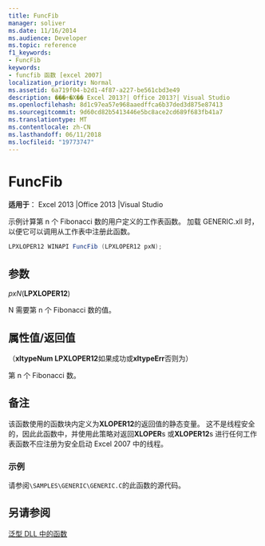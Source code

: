 ```yaml
---
title: FuncFib
manager: soliver
ms.date: 11/16/2014
ms.audience: Developer
ms.topic: reference
f1_keywords:
- FuncFib
keywords:
- funcfib 函数 [excel 2007]
localization_priority: Normal
ms.assetid: 6a719f04-b2d1-4f87-a227-be561cbd3e49
description: ���÷�Χ�� Excel 2013?| Office 2013?| Visual Studio
ms.openlocfilehash: 8d1c97ea57e968aaedffca6b37ded3d875e87413
ms.sourcegitcommit: 9d60cd82b5413446e5bc8ace2cd689f683fb41a7
ms.translationtype: MT
ms.contentlocale: zh-CN
ms.lasthandoff: 06/11/2018
ms.locfileid: "19773747"
---
```

# <a name="funcfib"></a>FuncFib

 **适用于**： Excel 2013 |Office 2013 |Visual Studio 
  
示例计算第 n 个 Fibonacci 数的用户定义的工作表函数。 加载 GENERIC.xll 时，以便它可以调用从工作表中注册此函数。
  
```cs
LPXLOPER12 WINAPI FuncFib (LPXLOPER12 pxN);
```

## <a name="parameters"></a>参数

 _pxN_(**LPXLOPER12**)
  
N 需要第 n 个 Fibonacci 数的值。
  
## <a name="property-valuereturn-value"></a>属性值/返回值

（**xltypeNum LPXLOPER12**如果成功或**xltypeErr**否则为） 
  
第 n 个 Fibonacci 数。
  
## <a name="remarks"></a>备注

该函数使用的函数块内定义为**XLOPER12**的返回值的静态变量。 这不是线程安全的，因此此函数中，并使用此策略对返回**XLOPER**s 或**XLOPER12**s 进行任何工作表函数不应注册为安全启动 Excel 2007 中的线程。
  
### <a name="example"></a>示例

请参阅`\SAMPLES\GENERIC\GENERIC.C`的此函数的源代码。 
  
## <a name="see-also"></a>另请参阅



[泛型 DLL 中的函数](functions-in-the-generic-dll.md)

